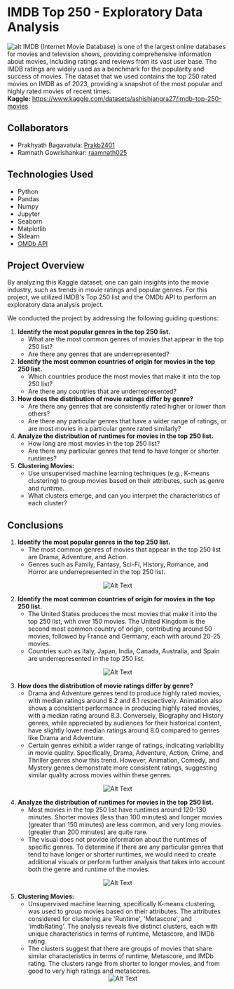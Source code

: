 # IMDB Top 250 - Exploratory Data Analysis
![alt](https://sandmafia.files.wordpress.com/2015/07/imdb.jpg)
IMDB (Internet Movie Database) is one of the largest online databases for movies and television shows, providing comprehensive information about movies, including ratings and reviews from its vast user base. The IMDB ratings are widely used as a benchmark for the popularity and success of movies. The dataset that we used contains the top 250 rated movies on IMDB as of 2023, providing a snapshot of the most popular and highly rated movies of recent times.<br>
**Kaggle:** https://www.kaggle.com/datasets/ashishjangra27/imdb-top-250-movies  
## Collaborators
- Prakhyath Bagavatula: [Prakb2401](https://github.com/Prakb2401) 
- Ramnath Gowrishankar: [raamnath025](https://github.com/raamnath025)
## Technologies Used
- Python
- Pandas
- Numpy
- Jupyter
- Seaborn
- Matplotlib
- Sklearn
- [OMDb API](https://www.omdbapi.com/)
## Project Overview
By analyzing this Kaggle dataset, one can gain insights into the movie industry, such as trends in movie ratings and popular genres. For this project, we utilized IMDB's Top 250 list and the OMDb API to perform an exploratory data analysis project.

We conducted the project by addressing the following guiding questions:

1. **Identify the most popular genres in the top 250 list.**
    - What are the most common genres of movies that appear in the top 250 list? 
    - Are there any genres that are underrepresented?
2. **Identify the most common countries of origin for movies in the top 250 list.** 
    - Which countries produce the most movies that make it into the top 250 list? 
    - Are there any countries that are underrepresented?
3. **How does the distribution of movie ratings differ by genre?**
    - Are there any genres that are consistently rated higher or lower than others?
    - Are there any particular genres that have a wider range of ratings, or are most movies in a particular genre rated similarly?
4. **Analyze the distribution of runtimes for movies in the top 250 list.** 
    - How long are most movies in the top 250 list?
    - Are there any particular genres that tend to have longer or shorter runtimes?
5. **Clustering Movies:** 
    - Use unsupervised machine learning techniques (e.g., K-means clustering) to group movies based on their attributes, such as genre and runtime. 
    - What clusters emerge, and can you interpret the characteristics of each cluster?

## Conclusions
1. **Identify the most popular genres in the top 250 list.**<br> 
    - The most common genres of movies that appear in the top 250 list are Drama, Adventure, and Action. 
    - Genres such as Family, Fantasy, Sci-Fi, History, Romance, and Horror are underrepresented in the top 250 list. 
<div style="text-align:center"> <img src="./Visualizations/popular_genres.png" alt="Alt Text"> </div>

2. **Identify the most common countries of origin for movies in the top 250 list.** <br>
    - The United States produces the most movies that make it into the top 250 list, with over 150 movies. The United Kingdom is the second most common country of origin, contributing around 50 movies, followed by France and Germany, each with around 20-25 movies. 
    - Countries such as Italy, Japan, India, Canada, Australia, and Spain are underrepresented in the top 250 list.
<div style="text-align:center"> <img src="./Visualizations/movies_origin-countries.png" alt="Alt Text"> </div>

3. **How does the distribution of movie ratings differ by genre?**<br>
    - Drama and Adventure genres tend to produce highly rated movies, with median ratings around 8.2 and 8.1 respectively. Animation also shows a consistent performance in producing highly rated movies, with a median rating around 8.3. Conversely, Biography and History genres, while appreciated by audiences for their historical content, have slightly lower median ratings around 8.0 compared to genres like Drama and Adventure. 
    - Certain genres exhibit a wider range of ratings, indicating variability in movie quality. Specifically, Drama, Adventure, Action, Crime, and Thriller genres show this trend. However, Animation, Comedy, and Mystery genres demonstrate more consistent ratings, suggesting similar quality across movies within these genres. 
<div style="text-align:center"> <img src="./Visualizations/genre-ratings_distribution.png" alt="Alt Text"> </div>

4. **Analyze the distribution of runtimes for movies in the top 250 list.**<br>
    - Most movies in the top 250 list have runtimes around 120-130 minutes. Shorter movies (less than 100 minutes) and longer movies (greater than 150 minutes) are less common, and very long movies (greater than 200 minutes) are quite rare. 
    - The visual does not provide information about the runtimes of specific genres. To determine if there are any particular genres that tend to have longer or shorter runtimes, we would need to create additional visuals or perform further analysis that takes into account both the genre and runtime of the movies. 
<div style="text-align:center"> <img src="./Visualizations/runtime_distribution.png" alt="Alt Text"> </div>

5. **Clustering Movies:**<br>
    - Unsupervised machine learning, specifically K-means clustering, was used to group movies based on their attributes. The attributes considered for clustering are 'Runtime', 'Metascore', and 'imdbRating'. The analysis reveals five distinct clusters, each with unique characteristics in terms of runtime, Metascore, and IMDb rating. 
    - The clusters suggest that there are groups of movies that share similar characteristics in terms of runtime, Metascore, and IMDb rating. The clusters range from shorter to longer movies, and from good to very high ratings and metascores.
    <div style="text-align:center"> <img src="./Visualizations/Clustering.png" alt="Alt Text"> </div>